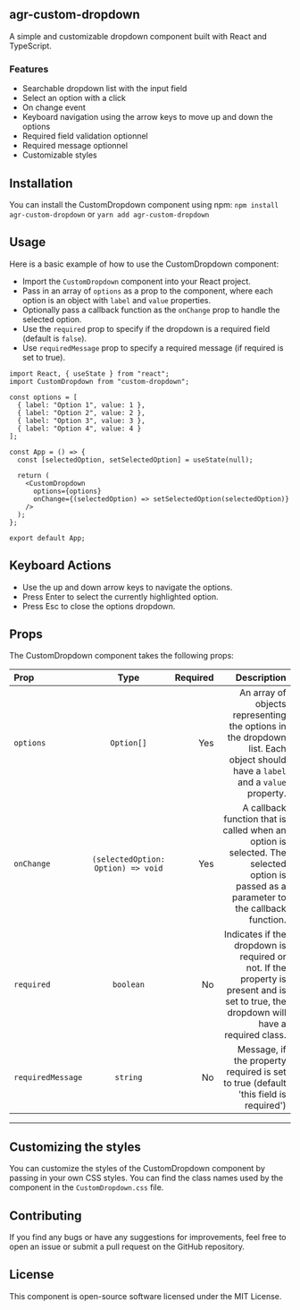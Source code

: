 ## agr-custom-dropdown

A simple and customizable dropdown component built with React and TypeScript.

### Features
- Searchable dropdown list with the input field
- Select an option with a click
- On change event
- Keyboard navigation using the arrow keys to move up and down the options
- Required field validation optionnel
- Required message optionnel
- Customizable styles

## Installation
You can install the CustomDropdown component using npm:
`npm install agr-custom-dropdown` 
or 
`yarn add agr-custom-dropdown`

## Usage
Here is a basic example of how to use the CustomDropdown component:

- Import the `CustomDropdown` component into your React project.
- Pass in an array of `options` as a prop to the component, where each option is an object with `label` and `value` properties.
- Optionally pass a callback function as the `onChange` prop to handle the selected option.
- Use the `required` prop to specify if the dropdown is a required field (default is `false`).
- Use `requiredMessage` prop to specify a required message (if required is set to true).

```react
import React, { useState } from "react";
import CustomDropdown from "custom-dropdown";

const options = [
  { label: "Option 1", value: 1 },
  { label: "Option 2", value: 2 },
  { label: "Option 3", value: 3 },
  { label: "Option 4", value: 4 }
];

const App = () => {
  const [selectedOption, setSelectedOption] = useState(null);

  return (
    <CustomDropdown
      options={options}
      onChange={(selectedOption) => setSelectedOption(selectedOption)}
    />
  );
};

export default App;
```

## Keyboard Actions
- Use the up and down arrow keys to navigate the options.
- Press Enter to select the currently highlighted option.
- Press Esc to close the options dropdown.

## Props
The CustomDropdown component takes the following props:

| Prop  | Type  | Required | Description
| :------------ |:---------------:| -----:| ------------:|
| `options`      | `Option[]` | Yes | An array of objects representing the options in the dropdown list. Each object should have a `label` and a `value` property.
| `onChange`      | `(selectedOption: Option) => void`        |   Yes | A callback function that is called when an option is selected. The selected option is passed as a parameter to the callback function.
| `required`      | `boolean` | No | Indicates if the dropdown is required or not. If the property is present and is set to true, the dropdown will have a required class.
| `requiredMessage`      | `string` | No | Message, if the property required is set to true (default 'this field is required')
----

## Customizing the styles
You can customize the styles of the CustomDropdown component by passing in your own CSS styles. You can find the class names used by the component in the `CustomDropdown.css` file.

## Contributing
If you find any bugs or have any suggestions for improvements, feel free to open an issue or submit a pull request on the GitHub repository.

## License
This component is open-source software licensed under the MIT License.